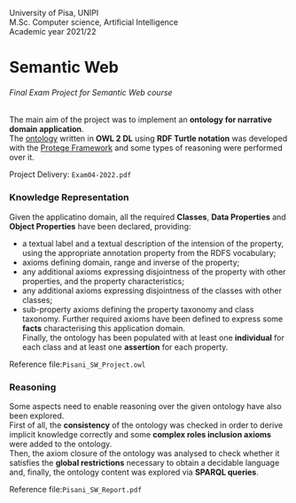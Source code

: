 University of Pisa, UNIPI \
M.Sc. Computer science, Artificial Intelligence \
Academic year 2021/22 

# Semantic Web

###### Final Exam Project for Semantic Web course

The main aim of the project was to implement an **ontology for narrative domain application**. \
The [ontology](Pisani_SW_Project.owl) written in **OWL 2 DL** using **RDF Turtle notation** was developed with the [Protege Framework](https://protege.stanford.edu/) and some types of reasoning were performed over it.

Project Delivery: `Exam04-2022.pdf` 

### Knowledge Representation

Given the applicatino domain, all the required **Classes**, **Data Properties** and **Object Properties** have been declared, providing:
- a textual label and a textual description of the intension of the property, using the appropriate annotation property from the RDFS vocabulary;
- axioms defining domain, range and inverse of the property; 
- any additional axioms expressing disjointness of the property with other properties, and the property characteristics;
- any additional axioms expressing disjointness of the classes with other classes;
- sub-property axioms defining the property taxonomy and class taxonomy.
Further required axioms have been defined to express some **facts** characterising this application domain. \
Finally, the ontology has been populated with at least one **individual** for each class and at least one **assertion** for each property.

Reference file:`Pisani_SW_Project.owl` 

### Reasoning

Some aspects need to enable reasoning over the given ontology have also been explored. \
First of all, the **consistency** of the ontology was checked in order to derive implicit knowledge correctly and some **complex roles inclusion axioms** were added to the ontology. \
Then, the axiom closure of the ontology was analysed to check whether it satisfies the **global restrictions** necessary to obtain a decidable language and, finally, the ontology content was explored via **SPARQL queries**.  

Reference file:`Pisani_SW_Report.pdf` 

